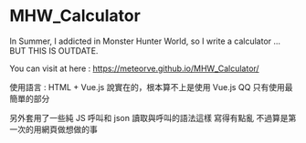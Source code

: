# MHW_Calculator
In Summer, I addicted in Monster Hunter World, so I write a calculator ... BUT THIS IS OUTDATE.

You can visit at here : https://meteorve.github.io/MHW_Calculator/

使用語言 : HTML + Vue.js
說實在的，根本算不上是使用 Vue.js QQ
只有使用最簡單的部分

另外套用了一些純 JS 呼叫和 json 讀取與呼叫的語法這樣
寫得有點亂  不過算是第一次的用網頁做想做的事
